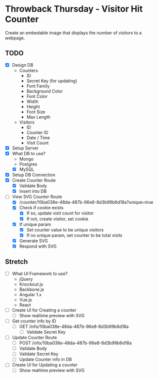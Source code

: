 # Throwback Thursday - Visitor Hit Counter

Create an embedable image that displays the number of visitors to a webpage.

## TODO
* [x] Design DB
  * Counters
    * ID
    * Secret Key (for updating)
    * Font Family
    * Background Color
    * Font Color
    * Width
    * Height
    * Font Size
    * Max Length
  * Visitors
    * ID
    * Counter ID
    * Date / Time
    * Visit Count
* [x] Setup Server
* [x] What DB to use?
  * Mongo
  * Postgres
  * [x] MySQL
* [x] Setup DB Connection
* [x] Create Counter Route
  * [x] Validate Body
  * [x] Insert into DB
* [ ] View SVG Counter Route
  * [x] /counter/10ba038e-48da-487b-96e8-8d3b99b6d18a?unique=true
  * [x] Check if cookie exists
    * [x] If so, update visit count for visitor
    * [x] If not, create visitor, set cookie
  * [x] If unique param
    * [x] Set counter value to be unique visitors
    * [x] If no unique param, set counter to be total visits
  * [x] Generate SVG
  * [x] Respond with SVG

## Stretch
* [ ] What UI Framework to use?
  * jQuery
  * Knockout.js
  * Backbone.js
  * Angular 1.x
  * Vue.js
  * React
* [ ] Create UI for Creating a counter
  * [ ] Show realtime preview with SVG
* [ ] Get counter info by ID
  * [ ] GET /info/10ba038e-48da-487b-96e8-8d3b99b6d18a
    * [ ] Validate Secret Key
* [ ] Update Counter Route
  * [ ] POST /info/10ba038e-48da-487b-96e8-8d3b99b6d18a
  * [ ] Validate Body
  * [ ] Validate Secret Key
  * [ ] Update Counter info in DB
* [ ] Create UI for Updating a counter
  * [ ] Show realtime preview with SVG
